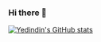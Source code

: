 ### Hi there 👋

<!--
**Yedindin/Yedindin** is a ✨ _special_ ✨ repository because its `README.md` (this file) appears on your GitHub profile.

Here are some ideas to get you started:

- 🔭 I’m currently working on ...
- 🌱 I’m currently learning ...
- 👯 I’m looking to collaborate on ...
- 🤔 I’m looking for help with ...
- 💬 Ask me about ...
- 📫 How to reach me: ...
- 😄 Pronouns: ...
- ⚡ Fun fact: ...
-->


[![Yedindin's GitHub stats](https://github-readme-stats.vercel.app/api?username=Yedindin)](https://github.com/anuraghazra/github-readme-stats)
